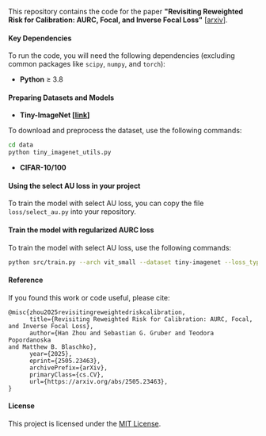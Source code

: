 This repository contains the code for the paper **"Revisiting Reweighted Risk for Calibration: AURC, Focal, 
and Inverse Focal Loss"** [[arxiv](https://arxiv.org/pdf/2505.23463)].

#### Key Dependencies
To run the code, you will need the following dependencies (excluding common packages like `scipy`, `numpy`, and `torch`):

- **Python** ≥ 3.8

#### Preparing Datasets and Models

- **Tiny-ImageNet [[link](https://github.com/tjmoon0104/pytorch-tiny-imagenet)]**
  
To download and preprocess the dataset, use the following commands:
```bash
cd data
python tiny_imagenet_utils.py
```
- **CIFAR-10/100**

#### Using the select AU loss in your project

To train the model with select AU loss, you can copy the file `loss/select_au.py` into your repository. 

#### Train the model with regularized AURC loss

To train the model with select AU loss, use the following commands:
```bash
python src/train.py --arch vit_small --dataset tiny-imagenet --loss_type select_au --seed 40 --score_function MSP --workers 1
```

#### Reference
If you found this work or code useful, please cite:

```
@misc{zhou2025revisitingreweightedriskcalibration,
      title={Revisiting Reweighted Risk for Calibration: AURC, Focal, 
and Inverse Focal Loss}, 
      author={Han Zhou and Sebastian G. Gruber and Teodora Popordanoska 
and Matthew B. Blaschko},
      year={2025},
      eprint={2505.23463},
      archivePrefix={arXiv},
      primaryClass={cs.CV},
      url={https://arxiv.org/abs/2505.23463}, 
}
```
#### License

This project is licensed under the [MIT License](https://opensource.org/licenses/MIT).
